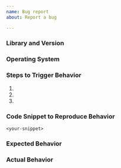 ```yaml
---
name: Bug report
about: Report a bug

---
```


<!--
Thanks for taking the time to open an Issue.

Issues should be used for bug reports.

If you have a question, please use the GitHub Discussions page or ask in Discord.
-->

### Library and Version

<!--
Example: PhysX v5.1.0
-->

### Operating System

<!--
Example: Windows 10
-->

### Steps to Trigger Behavior

 1.
 2.
 3.

### Code Snippet to Reproduce Behavior

```
<your-snippet>
```

### Expected Behavior

<!--
Example: Detects collisions
-->

### Actual Behavior

<!--
Example: Some collisions are not detected
-->
